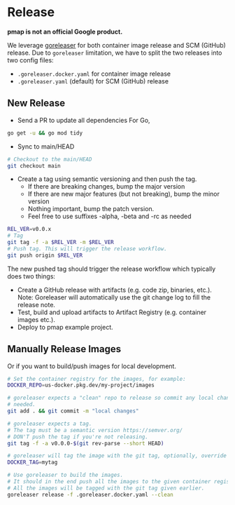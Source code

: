 # Release

**pmap is not an official Google product.**

We leverage [goreleaser](https://goreleaser.com/) for both container image
release and SCM (GitHub) release. Due to `goreleaser` limitation, we have to
split the two releases into two config files:

-   `.goreleaser.docker.yaml` for container image release
-   `.goreleaser.yaml` (default) for SCM (GitHub) release

## New Release

-   Send a PR to update all dependencies For Go, 
```sh 
go get -u && go mod tidy
```
-   Sync to main/HEAD 
```sh 
# Checkout to the main/HEAD 
git checkout main
```
-   Create a tag using semantic versioning and then push the tag.
    -   If there are breaking changes, bump the major version
    -   If there are new major features (but not breaking), bump the minor
        version
    -   Nothing important, bump the patch version.
    -   Feel free to use suffixes -alpha, -beta and -rc as needed 

```sh
REL_VER=v0.0.x
# Tag
git tag -f -a $REL_VER -m $REL_VER
# Push tag. This will trigger the release workflow.
git push origin $REL_VER 
``` 
The new pushed tag should trigger the release
workflow which typically does two things: 
- Create a GitHub release with
artifacts (e.g. code zip, binaries, etc.). Note: Goreleaser will automatically
use the git change log to fill the release note. 
- Test, build and upload
artifacts to Artifact Registry (e.g. container images etc.).
- Deploy to pmap example project.

## Manually Release Images

Or if you want to build/push images for local development.

```sh
# Set the container registry for the images, for example:
DOCKER_REPO=us-docker.pkg.dev/my-project/images

# goreleaser expects a "clean" repo to release so commit any local changes if
# needed.
git add . && git commit -m "local changes"

# goreleaser expects a tag.
# The tag must be a semantic version https://semver.org/
# DON'T push the tag if you're not releasing.
git tag -f -a v0.0.0-$(git rev-parse --short HEAD)

# goreleaser will tag the image with the git tag, optionally, override it by:
DOCKER_TAG=mytag

# Use goreleaser to build the images.
# It should in the end push all the images to the given container registry.
# All the images will be tagged with the git tag given earlier.
goreleaser release -f .goreleaser.docker.yaml --clean
```
